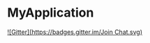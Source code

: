 # MyApplication
[![Gitter](https://badges.gitter.im/Join Chat.svg)](https://gitter.im/dguardia/MyApplication?utm_source=badge&utm_medium=badge&utm_campaign=pr-badge&utm_content=badge)